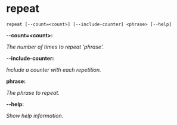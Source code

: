 # repeat

<!-- Generated by swift-argument-parser -->

```
repeat [--count=<count>] [--include-counter] <phrase> [--help]
```

**--count=\<count\>:**

*The number of times to repeat 'phrase'.*


**--include-counter:**

*Include a counter with each repetition.*


**phrase:**

*The phrase to repeat.*


**--help:**

*Show help information.*
